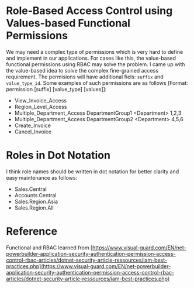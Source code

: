 # Role-Based Access Control using Values-based Functional Permissions
We may need a complex type of permissions which is very hard to define and implement in our applications. For cases like this, the value-based functional permissions using RBAC may solve the problem. I came up with the value-based idea to solve the complex fine-grained access requirement. The permisions will have additional fiels: `suffix` and `value_type_id`. Some examples of such permissions are as follows [Format: permission [suffix] [value_type] [values]]:

- View_Invoice_Access
- Region_Level_Access
- Multiple_Department_Access DepartmentGroup1 \<Department\> 1,2,3
- Multiple_Department_Access DepartmentGroup2 \<Department\> 4,5,6
- Create_Invoice
- Cancel_Invoice

# Roles in Dot Notation
I think role names should be written in dot notation for better clarity and easy maintenance as follows:

- Sales.Central
- Accounts.Central
- Sales.Region.Asia
- Sales.Region.All

# Reference
Functional and RBAC learned from [https://www.visual-guard.com/EN/net-powerbuilder-application-security-authentication-permission-access-control-rbac-articles/dotnet-security-article-ressources/iam-best-practices.php](https://www.visual-guard.com/EN/net-powerbuilder-application-security-authentication-permission-access-control-rbac-articles/dotnet-security-article-ressources/iam-best-practices.php)
